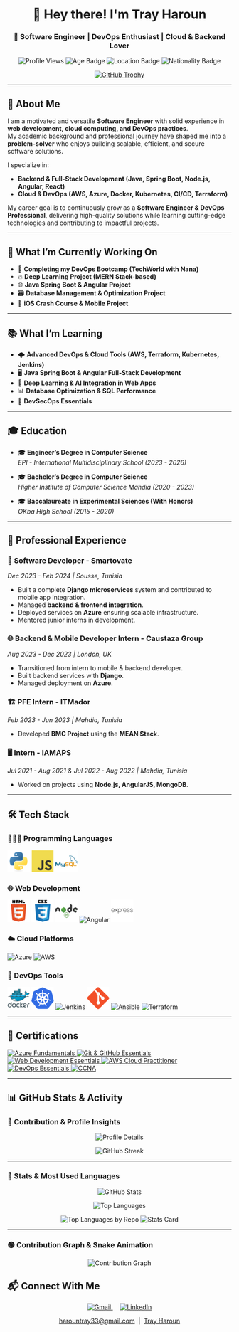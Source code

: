 <h1 align="center">👋 Hey there! I'm Tray Haroun</h1>
<h3 align="center">🚀 Software Engineer | DevOps Enthusiast | Cloud & Backend Lover</h3>

<p align="center">
  <img src="https://komarev.com/ghpvc/?username=haroun2021&label=Profile%20views&color=0e75b6&style=flat" alt="Profile Views" />
  <img src="https://img.shields.io/badge/Age-24-blue" alt="Age Badge" />
  <img src="https://img.shields.io/badge/Location-Mahdia,%20Tunisia-blue" alt="Location Badge" />
  <img src="https://img.shields.io/badge/Nationality-Tunisian-red" alt="Nationality Badge" />
</p>

<p align="center">
  <a href="https://github.com/Haroun2021">
    <img src="https://github-profile-trophy.vercel.app/?username=Haroun2021&theme=flat&no-frame=true&column=7&margin-w=5" alt="GitHub Trophy" />
  </a>
</p>

---

## 🌟 About Me

I am a motivated and versatile **Software Engineer** with solid experience in **web development, cloud computing, and DevOps practices**.  
My academic background and professional journey have shaped me into a **problem-solver** who enjoys building scalable, efficient, and secure software solutions.

I specialize in:
- **Backend & Full-Stack Development (Java, Spring Boot, Node.js, Angular, React)**
- **Cloud & DevOps (AWS, Azure, Docker, Kubernetes, CI/CD, Terraform)**

My career goal is to continuously grow as a **Software Engineer & DevOps Professional**, delivering high-quality solutions while learning cutting-edge technologies and contributing to impactful projects.

---

## 🎯 What I’m Currently Working On

- 🚀 **Completing my DevOps Bootcamp (TechWorld with Nana)**
- 🔥 **Deep Learning Project (MERN Stack-based)**
- 🌐 **Java Spring Boot & Angular Project**
- 🗃️ **Database Management & Optimization Project**
- 📱 **iOS Crash Course & Mobile Project**

---

## 📚 What I’m Learning

- 🌩️ **Advanced DevOps & Cloud Tools (AWS, Terraform, Kubernetes, Jenkins)**
- 🖥️ **Java Spring Boot & Angular Full-Stack Development**
- 🧠 **Deep Learning & AI Integration in Web Apps**
- 📊 **Database Optimization & SQL Performance**
- 🔐 **DevSecOps Essentials**

---

## 🎓 Education

- 🎓 **Engineer’s Degree in Computer Science**  
  *EPI - International Multidisciplinary School (2023 - 2026)*

- 🎓 **Bachelor’s Degree in Computer Science**  
  *Higher Institute of Computer Science Mahdia (2020 - 2023)*

- 🎓 **Baccalaureate in Experimental Sciences (With Honors)**  
  *OKba High School (2015 - 2020)*

---

## 💼 Professional Experience

### 🚀 **Software Developer - Smartovate**
*Dec 2023 - Feb 2024 | Sousse, Tunisia*
- Built a complete **Django microservices** system and contributed to mobile app integration.
- Managed **backend & frontend integration**.
- Deployed services on **Azure** ensuring scalable infrastructure.
- Mentored junior interns in development.

### 🌐 **Backend & Mobile Developer Intern - Caustaza Group**
*Aug 2023 - Dec 2023 | London, UK*
- Transitioned from intern to mobile & backend developer.
- Built backend services with **Django**.
- Managed deployment on **Azure**.

### 🏗️ **PFE Intern - ITMador**
*Feb 2023 - Jun 2023 | Mahdia, Tunisia*
- Developed **BMC Project** using the **MEAN Stack**.

### 🖥️ **Intern - IAMAPS**
*Jul 2021 - Aug 2021 & Jul 2022 - Aug 2022 | Mahdia, Tunisia*
- Worked on projects using **Node.js, AngularJS, MongoDB**.

---

## 🛠️ Tech Stack

### 👨🏻‍💻 Programming Languages
<p>
  <img src="https://raw.githubusercontent.com/devicons/devicon/master/icons/python/python-original.svg" alt="Python" width="50" />
  <img src="https://raw.githubusercontent.com/devicons/devicon/master/icons/javascript/javascript-original.svg" alt="JavaScript" width="50" />
  <img src="https://raw.githubusercontent.com/devicons/devicon/master/icons/mysql/mysql-original-wordmark.svg" alt="SQL" width="50" />
</p>

### 🌐 Web Development
<p>
  <img src="https://raw.githubusercontent.com/devicons/devicon/master/icons/html5/html5-original-wordmark.svg" alt="HTML" width="50" />
  <img src="https://raw.githubusercontent.com/devicons/devicon/master/icons/css3/css3-original-wordmark.svg" alt="CSS" width="50" />
  <img src="https://raw.githubusercontent.com/devicons/devicon/master/icons/nodejs/nodejs-original-wordmark.svg" alt="Node.js" width="50" />
  <img src="https://angular.io/assets/images/logos/angular/angular.svg" alt="Angular" width="50" />
  <img src="https://raw.githubusercontent.com/devicons/devicon/master/icons/express/express-original-wordmark.svg" alt="Express.js" width="50" />
</p>

### ☁️ Cloud Platforms
<p>
  <img src="https://www.vectorlogo.zone/logos/microsoft_azure/microsoft_azure-icon.svg" alt="Azure" width="50" />
  <img src="https://www.vectorlogo.zone/logos/amazon_aws/amazon_aws-icon.svg" alt="AWS" width="50" />
</p>

### 🐳 DevOps Tools
<p>
  <img src="https://raw.githubusercontent.com/devicons/devicon/master/icons/docker/docker-original-wordmark.svg" alt="Docker" width="50" />
  <img src="https://raw.githubusercontent.com/devicons/devicon/master/icons/kubernetes/kubernetes-plain.svg" alt="Kubernetes" width="50" />
  <img src="https://www.vectorlogo.zone/logos/jenkins/jenkins-icon.svg" alt="Jenkins" width="50" />
  <img src="https://raw.githubusercontent.com/devicons/devicon/master/icons/git/git-original.svg" alt="Git" width="50" />
  <img src="https://www.vectorlogo.zone/logos/ansible/ansible-icon.svg" alt="Ansible" width="50" />
  <img src="https://www.vectorlogo.zone/logos/terraformio/terraformio-icon.svg" alt="Terraform" width="50" />
</p>

---

## 📜 Certifications

<p>
  <a href="https://www.credly.com/badges/b5a7d2fe-9bbf-48b5-aafd-3c8883a7af2f/public_url" target="_blank">
    <img src="https://www.vectorlogo.zone/logos/microsoft_azure/microsoft_azure-ar21.svg" alt="Azure Fundamentals" width="150" />
  </a>
  <a href="https://www.credly.com/badges/ae7b2dd7-d0ce-4f30-885d-8301ce58dac7/public_url" target="_blank">
    <img src="https://www.vectorlogo.zone/logos/git-scm/git-scm-ar21.svg" alt="Git & GitHub Essentials" width="150" />
  </a>
  <a href="https://www.credly.com/badges/2c3090bc-b157-46c9-b79c-973a6df952ff/public_url" target="_blank">
    <img src="https://www.vectorlogo.zone/logos/devto/devto-ar21.svg" alt="Web Development Essentials" width="150" />
  </a>
  <a href="https://www.credly.com/badges/6468b57d-17d7-43da-ae1e-750dbb9ecc08/public_url" target="_blank">
    <img src="https://www.vectorlogo.zone/logos/amazon_aws/amazon_aws-ar21.svg" alt="AWS Cloud Practitioner" width="150" />
  </a>
  <a href="https://www.credly.com/badges/1b97c21a-9589-4622-8f6e-2c1937b98188/public_url" target="_blank">
    <img src="https://www.vectorlogo.zone/logos/github/github-ar21.svg" alt="DevOps Essentials" width="150" />
  </a>
  <a href="https://www.credly.com/badges/d779557b-0ffe-4810-ba6c-e6d419087378/public_url" target="_blank">
    <img src="https://www.vectorlogo.zone/logos/cisco/cisco-ar21.svg" alt="CCNA" width="150" />
  </a>
</p>

---
## 📊 GitHub Stats & Activity

### 🎯 Contribution & Profile Insights

<p align="center">
  <img src="https://github-profile-summary-cards.vercel.app/api/cards/profile-details?username=Haroun2021&theme=tokyonight" alt="Profile Details" />
</p>

<p align="center">
  <img src="https://github-readme-streak-stats.herokuapp.com/?user=Haroun2021&theme=tokyonight" alt="GitHub Streak" />
</p>

---

### 🚀 Stats & Most Used Languages

<p align="center">
  <img src="https://github-readme-stats.vercel.app/api?username=Haroun2021&show_icons=true&theme=tokyonight" alt="GitHub Stats" />
</p>

<p align="center">
  <img src="https://github-readme-stats.vercel.app/api/top-langs/?username=Haroun2021&layout=compact&theme=tokyonight" alt="Top Languages" />
</p>

<p align="center">
  <img src="https://github-profile-summary-cards.vercel.app/api/cards/repos-per-language?username=Haroun2021&theme=tokyonight" alt="Top Languages by Repo" />
  <img src="https://github-profile-summary-cards.vercel.app/api/cards/stats?username=Haroun2021&theme=tokyonight" alt="Stats Card" />
</p>

---

### 🟢 Contribution Graph & Snake Animation

<p align="center">
  <img src="https://github-contributions-api.deno.dev/Haroun2021.svg" alt="Contribution Graph" />
</p>



## 📬 Connect With Me

<p align="center">
  <a href="mailto:harountray33@gmail.com" target="_blank">
    <img src="https://img.icons8.com/color/48/000000/gmail-new.png" width="40" alt="Gmail" />
  </a>
  &nbsp;&nbsp;&nbsp;
  <a href="https://www.linkedin.com/in/tray-haroun-4627a51b9" target="_blank">
    <img src="https://img.icons8.com/color/48/000000/linkedin.png" width="40" alt="LinkedIn" />
  </a>
</p>

<p align="center">
  <a href="mailto:harountray33@gmail.com">harountray33@gmail.com</a> &nbsp;|&nbsp;
  <a href="https://www.linkedin.com/in/tray-haroun-4627a51b9" target="_blank">Tray Haroun</a>
</p>


